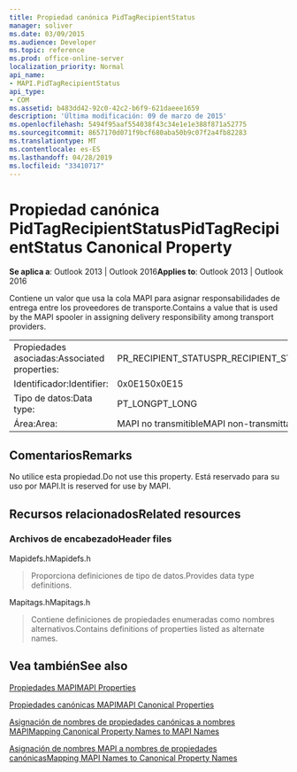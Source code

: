 ```yaml
---
title: Propiedad canónica PidTagRecipientStatus
manager: soliver
ms.date: 03/09/2015
ms.audience: Developer
ms.topic: reference
ms.prod: office-online-server
localization_priority: Normal
api_name:
- MAPI.PidTagRecipientStatus
api_type:
- COM
ms.assetid: b483dd42-92c0-42c2-b6f9-621daeee1659
description: 'Última modificación: 09 de marzo de 2015'
ms.openlocfilehash: 5494f95aaf554038f43c34e1e1e388f871a52775
ms.sourcegitcommit: 8657170d071f9bcf680aba50b9c07f2a4fb82283
ms.translationtype: MT
ms.contentlocale: es-ES
ms.lasthandoff: 04/28/2019
ms.locfileid: "33410717"
---
```

# <a name="pidtagrecipientstatus-canonical-property"></a><span data-ttu-id="1d62d-103">Propiedad canónica PidTagRecipientStatus</span><span class="sxs-lookup"><span data-stu-id="1d62d-103">PidTagRecipientStatus Canonical Property</span></span>

  
  
<span data-ttu-id="1d62d-104">**Se aplica a**: Outlook 2013 | Outlook 2016</span><span class="sxs-lookup"><span data-stu-id="1d62d-104">**Applies to**: Outlook 2013 | Outlook 2016</span></span> 
  
<span data-ttu-id="1d62d-105">Contiene un valor que usa la cola MAPI para asignar responsabilidades de entrega entre los proveedores de transporte.</span><span class="sxs-lookup"><span data-stu-id="1d62d-105">Contains a value that is used by the MAPI spooler in assigning delivery responsibility among transport providers.</span></span>
  
|||
|:-----|:-----|
|<span data-ttu-id="1d62d-106">Propiedades asociadas:</span><span class="sxs-lookup"><span data-stu-id="1d62d-106">Associated properties:</span></span>  <br/> |<span data-ttu-id="1d62d-107">PR_RECIPIENT_STATUS</span><span class="sxs-lookup"><span data-stu-id="1d62d-107">PR_RECIPIENT_STATUS</span></span>  <br/> |
|<span data-ttu-id="1d62d-108">Identificador:</span><span class="sxs-lookup"><span data-stu-id="1d62d-108">Identifier:</span></span>  <br/> |<span data-ttu-id="1d62d-109">0x0E15</span><span class="sxs-lookup"><span data-stu-id="1d62d-109">0x0E15</span></span>  <br/> |
|<span data-ttu-id="1d62d-110">Tipo de datos:</span><span class="sxs-lookup"><span data-stu-id="1d62d-110">Data type:</span></span>  <br/> |<span data-ttu-id="1d62d-111">PT_LONG</span><span class="sxs-lookup"><span data-stu-id="1d62d-111">PT_LONG</span></span>  <br/> |
|<span data-ttu-id="1d62d-112">Área:</span><span class="sxs-lookup"><span data-stu-id="1d62d-112">Area:</span></span>  <br/> |<span data-ttu-id="1d62d-113">MAPI no transmitible</span><span class="sxs-lookup"><span data-stu-id="1d62d-113">MAPI non-transmittable</span></span>  <br/> |
   
## <a name="remarks"></a><span data-ttu-id="1d62d-114">Comentarios</span><span class="sxs-lookup"><span data-stu-id="1d62d-114">Remarks</span></span>

<span data-ttu-id="1d62d-115">No utilice esta propiedad.</span><span class="sxs-lookup"><span data-stu-id="1d62d-115">Do not use this property.</span></span> <span data-ttu-id="1d62d-116">Está reservado para su uso por MAPI.</span><span class="sxs-lookup"><span data-stu-id="1d62d-116">It is reserved for use by MAPI.</span></span>
  
## <a name="related-resources"></a><span data-ttu-id="1d62d-117">Recursos relacionados</span><span class="sxs-lookup"><span data-stu-id="1d62d-117">Related resources</span></span>

### <a name="header-files"></a><span data-ttu-id="1d62d-118">Archivos de encabezado</span><span class="sxs-lookup"><span data-stu-id="1d62d-118">Header files</span></span>

<span data-ttu-id="1d62d-119">Mapidefs.h</span><span class="sxs-lookup"><span data-stu-id="1d62d-119">Mapidefs.h</span></span>
  
> <span data-ttu-id="1d62d-120">Proporciona definiciones de tipo de datos.</span><span class="sxs-lookup"><span data-stu-id="1d62d-120">Provides data type definitions.</span></span>
    
<span data-ttu-id="1d62d-121">Mapitags.h</span><span class="sxs-lookup"><span data-stu-id="1d62d-121">Mapitags.h</span></span>
  
> <span data-ttu-id="1d62d-122">Contiene definiciones de propiedades enumeradas como nombres alternativos.</span><span class="sxs-lookup"><span data-stu-id="1d62d-122">Contains definitions of properties listed as alternate names.</span></span>
    
## <a name="see-also"></a><span data-ttu-id="1d62d-123">Vea también</span><span class="sxs-lookup"><span data-stu-id="1d62d-123">See also</span></span>



[<span data-ttu-id="1d62d-124">Propiedades MAPI</span><span class="sxs-lookup"><span data-stu-id="1d62d-124">MAPI Properties</span></span>](mapi-properties.md)
  
[<span data-ttu-id="1d62d-125">Propiedades canónicas MAPI</span><span class="sxs-lookup"><span data-stu-id="1d62d-125">MAPI Canonical Properties</span></span>](mapi-canonical-properties.md)
  
[<span data-ttu-id="1d62d-126">Asignación de nombres de propiedades canónicas a nombres MAPI</span><span class="sxs-lookup"><span data-stu-id="1d62d-126">Mapping Canonical Property Names to MAPI Names</span></span>](mapping-canonical-property-names-to-mapi-names.md)
  
[<span data-ttu-id="1d62d-127">Asignación de nombres MAPI a nombres de propiedades canónicas</span><span class="sxs-lookup"><span data-stu-id="1d62d-127">Mapping MAPI Names to Canonical Property Names</span></span>](mapping-mapi-names-to-canonical-property-names.md)

